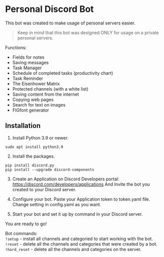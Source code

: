 # Personal Discord Bot

This bot was created to make usage of personal servers easier.
> Keep in mind that this bot was designed ONLY for usage on a private personal servers.

Functions:
- Fields for notes
- Saving messages
- Task Manager
- Schedule of completed tasks (productivity chart)
- Task Reminder
- The Eisenhower Matrix
- Protected channels (with a white list)
- Saving content from the internet
- Copying web pages
- Search for text on images
- FIGfont generator

## Installation

1. Install Python 3.9 or newer.
```
sudo apt install python3.9
```

2. Install the packages.
```
pip install discord.py
pip install --upgrade discord-components
```

3. Create an Application on Discord Developers portal:
https://discord.com/developers/applications
And Invite the bot you created to your Discord server.

4. Configure your bot.
Paste your Application token to token.yaml file.
Change setting in config.yaml as you want.

5. Start your bot and set it up by command in your Discord server.

You are ready to go!

Bot commands: <br/>
```!setup``` - install all channels and categoried to start working with the bot.<br/>
```!reset``` - delete all the channels and categories that were created by a bot.<br/>
```!hard_reset``` - delete all the channels and categories on the server.<br/>

